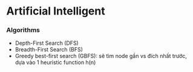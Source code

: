# Artificial Intelligent

### Algorithms
- Depth-First Search (DFS)
- Breadth-First Search (BFS)
- Greedy best-first search (GBFS): sẽ tìm node gần vs đích nhất trước, dựa vào 1 heuristic function h(n)